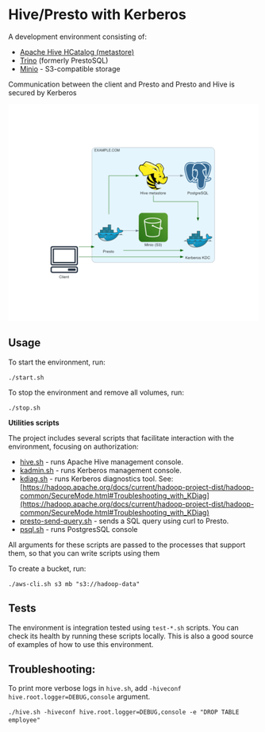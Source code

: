 
# Hive/Presto with Kerberos

A development environment consisting of:
 - [Apache Hive HCatalog  (metastore)](https://cwiki.apache.org/confluence/display/Hive/HCatalog)
 - [Trino](https://trino.io/) (formerly PrestoSQL) 
 - [Minio](https://min.io/) - S3-compatible storage

Communication between the client and Presto and Presto and Hive is secured by Kerberos

![](diagram.png)

## Usage

To start the environment, run:
```
./start.sh
```
To stop the environment and remove all volumes, run:
```
./stop.sh
```

**Utilities scripts**

The project includes several scripts that facilitate interaction with the environment, focusing on authorization:

- [hive.sh](./hive.sh) - runs Apache Hive management console.
- [kadmin.sh](./kadmin.sh) - runs Kerberos management console.
- [kdiag.sh](./kdiag.sh) - runs Kerberos diagnostics tool. See: [https://hadoop.apache.org/docs/current/hadoop-project-dist/hadoop-common/SecureMode.html#Troubleshooting_with_KDiag](https://hadoop.apache.org/docs/current/hadoop-project-dist/hadoop-common/SecureMode.html#Troubleshooting_with_KDiag)
- [presto-send-query.sh](./presto-send-query.sh) - sends a SQL query using curl to Presto.
- [psql.sh](./psql.sh) - runs PostgresSQL console

All arguments for these scripts are passed to the processes that support them, so that you can write scripts using them

To create a bucket, run:
```
./aws-cli.sh s3 mb "s3://hadoop-data"
```

## Tests

The environment is integration tested using ``test-*.sh`` scripts. You can check its health by running these scripts locally. This is also a good source of examples of how to use this environment.

## Troubleshooting:

To print more verbose logs in ``hive.sh``, add `-hiveconf hive.root.logger=DEBUG,console` argument.
````shell script
./hive.sh -hiveconf hive.root.logger=DEBUG,console -e "DROP TABLE employee"
````
